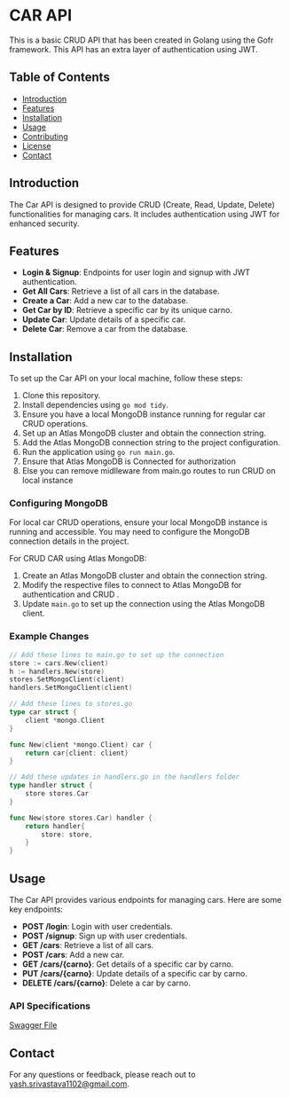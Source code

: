 # CAR API

This is a basic CRUD API that has been created in Golang using the Gofr framework. This API has an extra layer of authentication using JWT.

## Table of Contents

- [Introduction](#introduction)
- [Features](#features)
- [Installation](#installation)
- [Usage](#usage)
- [Contributing](#contributing)
- [License](#license)
- [Contact](#contact)

## Introduction

The Car API is designed to provide CRUD (Create, Read, Update, Delete) functionalities for managing cars. It includes authentication using JWT for enhanced security.

## Features

- **Login & Signup**: Endpoints for user login and signup with JWT authentication.
- **Get All Cars**: Retrieve a list of all cars in the database.
- **Create a Car**: Add a new car to the database.
- **Get Car by ID**: Retrieve a specific car by its unique carno.
- **Update Car**: Update details of a specific car.
- **Delete Car**: Remove a car from the database.

## Installation

To set up the Car API on your local machine, follow these steps:

1. Clone this repository.
2. Install dependencies using `go mod tidy`.
3. Ensure you have a local MongoDB instance running for regular car CRUD operations.
4. Set up an Atlas MongoDB cluster and obtain the connection string.
5. Add the Atlas MongoDB connection string to the project configuration.
6. Run the application using `go run main.go`.
7. Ensure that Atlas MongoDB is Connected for authorization 
8. Else you can remove midlleware from main.go routes to run CRUD on local instance

### Configuring MongoDB

For local car CRUD operations, ensure your local MongoDB instance is running and accessible. You may need to configure the MongoDB connection details in the project.

For CRUD CAR using Atlas MongoDB:

1. Create an Atlas MongoDB cluster and obtain the connection string.
2. Modify the respective files to connect to Atlas MongoDB for authentication and CRUD .
3. Update `main.go` to set up the connection using the Atlas MongoDB client.

### Example Changes

```go
// Add these lines to main.go to set up the connection
store := cars.New(client)
h := handlers.New(store)
stores.SetMongoClient(client)
handlers.SetMongoClient(client)
```

```go
// Add these lines to stores.go
type car struct {
	client *mongo.Client
}

func New(client *mongo.Client) car {
	return car{client: client}
}
```
```go
// Add these updates in handlers.go in the handlers folder
type handler struct {
	store stores.Car
}

func New(store stores.Car) handler {
	return handler{
		store: store,
	}
}
```



## Usage

The Car API provides various endpoints for managing cars. Here are some key endpoints:

- **POST /login**: Login with user credentials.
- **POST /signup**: Sign up with user credentials.
- **GET /cars**: Retrieve a list of all cars.
- **POST /cars**: Add a new car.
- **GET /cars/{carno}**: Get details of a specific car by carno.
- **PUT /cars/{carno}**: Update details of a specific car by carno.
- **DELETE /cars/{carno}**: Delete a car by carno.

### API Specifications

[Swagger File](./swagger.yaml)

## Contact

For any questions or feedback, please reach out to yash.srivastava1102@gmail.com.
